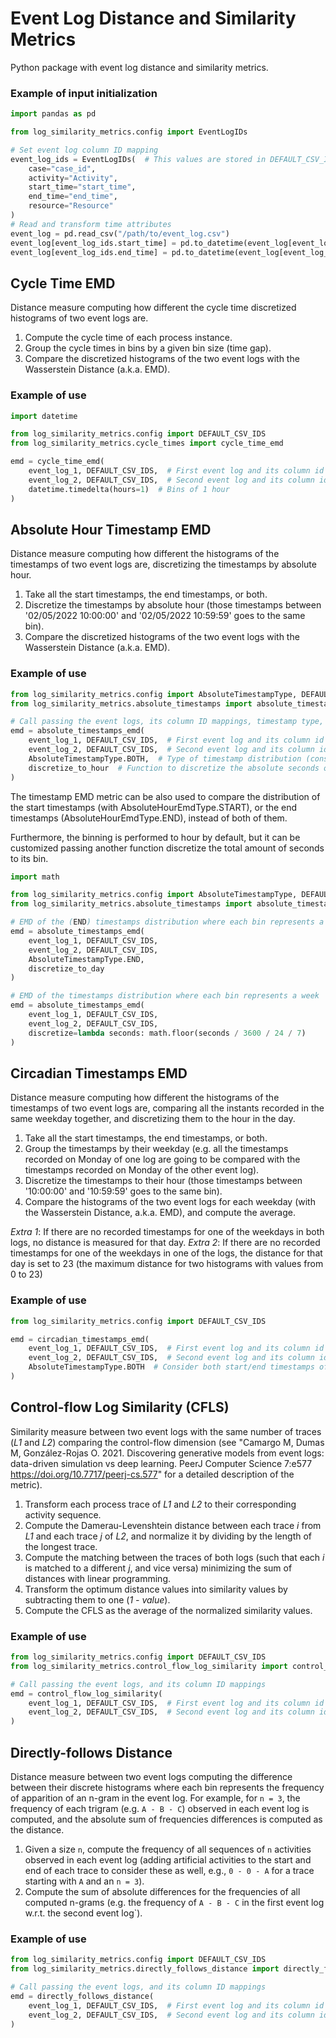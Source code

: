 # Event Log Distance and Similarity Metrics

Python package with event log distance and similarity metrics.

### Example of input initialization

```python
import pandas as pd

from log_similarity_metrics.config import EventLogIDs

# Set event log column ID mapping
event_log_ids = EventLogIDs(  # This values are stored in DEFAULT_CSV_IDS
    case="case_id",
    activity="Activity",
    start_time="start_time",
    end_time="end_time",
    resource="Resource"
)
# Read and transform time attributes
event_log = pd.read_csv("/path/to/event_log.csv")
event_log[event_log_ids.start_time] = pd.to_datetime(event_log[event_log_ids.start_time], utc=True)
event_log[event_log_ids.end_time] = pd.to_datetime(event_log[event_log_ids.end_time], utc=True)
```

## Cycle Time EMD

Distance measure computing how different the cycle time discretized histograms of two event logs are.

1. Compute the cycle time of each process instance.
2. Group the cycle times in bins by a given bin size (time gap).
3. Compare the discretized histograms of the two event logs with the Wasserstein Distance (a.k.a. EMD).

### Example of use

```python
import datetime

from log_similarity_metrics.config import DEFAULT_CSV_IDS
from log_similarity_metrics.cycle_times import cycle_time_emd

emd = cycle_time_emd(
    event_log_1, DEFAULT_CSV_IDS,  # First event log and its column id mappings
    event_log_2, DEFAULT_CSV_IDS,  # Second event log and its column id mappings
    datetime.timedelta(hours=1)  # Bins of 1 hour
)
```

## Absolute Hour Timestamp EMD

Distance measure computing how different the histograms of the timestamps of two event logs are, discretizing the timestamps by absolute
hour.

1. Take all the start timestamps, the end timestamps, or both.
2. Discretize the timestamps by absolute hour (those timestamps between '02/05/2022 10:00:00' and '02/05/2022 10:59:59' goes to the same
   bin).
3. Compare the discretized histograms of the two event logs with the Wasserstein Distance (a.k.a. EMD).

### Example of use

```python
from log_similarity_metrics.config import AbsoluteTimestampType, DEFAULT_CSV_IDS
from log_similarity_metrics.absolute_timestamps import absolute_timestamps_emd, discretize_to_hour

# Call passing the event logs, its column ID mappings, timestamp type, and discretize function
emd = absolute_timestamps_emd(
    event_log_1, DEFAULT_CSV_IDS,  # First event log and its column id mappings
    event_log_2, DEFAULT_CSV_IDS,  # Second event log and its column id mappings
    AbsoluteTimestampType.BOTH,  # Type of timestamp distribution (consider start times and/or end times)
    discretize_to_hour  # Function to discretize the absolute seconds of each timestamp (default by hour)
)
```

The timestamp EMD metric can be also used to compare the distribution of the start timestamps (with AbsoluteHourEmdType.START), or the end
timestamps (AbsoluteHourEmdType.END), instead of both of them.

Furthermore, the binning is performed to hour by default, but it can be customized passing another function discretize the total amount of
seconds to its bin.

```python
import math

from log_similarity_metrics.config import AbsoluteTimestampType, DEFAULT_CSV_IDS
from log_similarity_metrics.absolute_timestamps import absolute_timestamps_emd, discretize_to_day

# EMD of the (END) timestamps distribution where each bin represents a day
emd = absolute_timestamps_emd(
    event_log_1, DEFAULT_CSV_IDS,
    event_log_2, DEFAULT_CSV_IDS,
    AbsoluteTimestampType.END,
    discretize_to_day
)

# EMD of the timestamps distribution where each bin represents a week
emd = absolute_timestamps_emd(
    event_log_1, DEFAULT_CSV_IDS,
    event_log_2, DEFAULT_CSV_IDS,
    discretize=lambda seconds: math.floor(seconds / 3600 / 24 / 7)
)
```

## Circadian Timestamps EMD

Distance measure computing how different the histograms of the timestamps of two event logs are, comparing all the instants recorded in the
same weekday together, and discretizing them to the hour in the day.

1. Take all the start timestamps, the end timestamps, or both.
2. Group the timestamps by their weekday (e.g. all the timestamps recorded on Monday of one log are going to be compared with the timestamps
   recorded on Monday of the other event log).
3. Discretize the timestamps to their hour (those timestamps between '10:00:00' and '10:59:59' goes to the same bin).
4. Compare the histograms of the two event logs for each weekday (with the Wasserstein Distance, a.k.a. EMD), and compute the average.

_Extra 1_: If there are no recorded timestamps for one of the weekdays in both logs, no distance is measured for that day.
_Extra 2_: If there are no recorded timestamps for one of the weekdays in one of the logs, the distance for that day is set to 23 (the
maximum distance for two histograms with values from 0 to 23)

### Example of use

```python
from log_similarity_metrics.config import DEFAULT_CSV_IDS

emd = circadian_timestamps_emd(
    event_log_1, DEFAULT_CSV_IDS,  # First event log and its column id mappings
    event_log_2, DEFAULT_CSV_IDS,  # Second event log and its column id mappings
    AbsoluteTimestampType.BOTH  # Consider both start/end timestamps of each activity instance
)
```

## Control-flow Log Similarity (CFLS)

Similarity measure between two event logs with the same number of traces (_L1_ and _L2_) comparing the control-flow dimension (see "Camargo
M, Dumas M, González-Rojas O. 2021. Discovering generative models from event logs: data-driven simulation vs deep learning. PeerJ Computer
Science 7:e577 https://doi.org/10.7717/peerj-cs.577" for a detailed description of the metric).

1. Transform each process trace of _L1_ and _L2_ to their corresponding activity sequence.
2. Compute the Damerau-Levenshtein distance between each trace _i_ from _L1_ and each trace _j_ of _L2_, and normalize it by dividing by the
   length of the longest trace.
3. Compute the matching between the traces of both logs (such that each _i_ is matched to a different _j_, and vice versa) minimizing the
   sum of distances with linear programming.
4. Transform the optimum distance values into similarity values by subtracting them to one (_1 - value_).
5. Compute the CFLS as the average of the normalized similarity values.

### Example of use

```python
from log_similarity_metrics.config import DEFAULT_CSV_IDS
from log_similarity_metrics.control_flow_log_similarity import control_flow_log_similarity

# Call passing the event logs, and its column ID mappings
emd = control_flow_log_similarity(
    event_log_1, DEFAULT_CSV_IDS,  # First event log and its column id mappings
    event_log_2, DEFAULT_CSV_IDS,  # Second event log and its column id mappings
)
```

## Directly-follows Distance

Distance measure between two event logs computing the difference between their discrete histograms where each bin represents the frequency
of apparition of an n-gram in the event log. For example, for `n = 3`, the frequency of each trigram (e.g. `A - B - C`) observed in each
event log is computed, and the absolute sum of frequencies differences is computed as the distance.

1. Given a size `n`, compute the frequency of all sequences of `n` activities observed in each event log (adding artificial activities to
   the start and end of each trace to consider these as well, e.g., `0 - 0 - A` for a trace starting with `A` and an `n = 3`).
2. Compute the sum of absolute differences for the frequencies of all computed n-grams (e.g. the frequency of `A - B - C` in the first event
   log w.r.t. the second event log`).

### Example of use

```python
from log_similarity_metrics.config import DEFAULT_CSV_IDS
from log_similarity_metrics.directly_follows_distance import directly_follows_distance

# Call passing the event logs, and its column ID mappings
emd = directly_follows_distance(
    event_log_1, DEFAULT_CSV_IDS,  # First event log and its column id mappings
    event_log_2, DEFAULT_CSV_IDS,  # Second event log and its column id mappings
)
```
